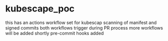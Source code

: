 # kubescape_poc

this has an actions workflow set for kubescap scanning of manifest and signed commits
both workflows trigger during PR process
more workflows will be added shortly
pre-commit hooks added

